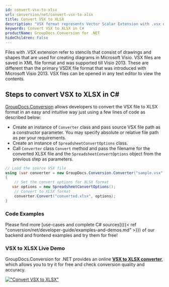 ```yaml
---
id: convert-vsx-to-xlsx
url: conversion/net/convert-vsx-to-xlsx
title: Convert VSX to XLSX
description: "VSX format represents Vector Scalar Extension with .vsx extension. Learn how to convert VSX to XLSX file programmatically in C# language using GroupDocs.Conversion for .NET library."
keywords: Convert VSX to XLSX in C#
productName: GroupDocs.Conversion for .NET
hideChildren: False
---
```


Files with .VSX extension refer to stencils that consist of drawings and shapes that are used for creating diagrams in Microsoft Visio. VSX files are saved in XML file format and was supported till Visio 2013. These are different than the primary VSDX file format that was introduced with Microsoft Visio 2013. VSX files can be opened in any text editor to view the contents.

## Steps to convert VSX to XLSX in C#

[GroupDocs.Conversion](https://products.groupdocs.com/conversion/net) allows developers to convert the VSX file to XLSX format in an easy and intuitive way just using a few lines of code as described below:

* Create an instance of `Converter` class and pass source VSX file path as a constructor parameter. You may specify absolute or relative file path as per your requirements. 
* Create an instance of `SpreadsheetConvertOptions` class.
* Call `Converter` class `Convert` method and pass the filename for the converted XLSX file and the `SpreadsheetConvertOptions` object from the previous step as parameters.

```csharp
// Load the source VSX file
using (var converter = new GroupDocs.Conversion.Converter("sample.vsx"))
{
    // Set the convert options for XLSX format
   var options = new SpreadsheetConvertOptions();
    // Convert to XLSX format
    converter.Convert("converted.xlsx", options);
}
```

### Code Examples

Please find more [use-cases and complete C# sources]({{< ref "conversion/net/developer-guide/examples-and-demos.md" >}}) of our backend and frontend examples and try them for free!

### VSX to XLSX Live Demo

GroupDocs.Conversion for .NET provides an online [**VSX to XLSX converter**](https://products.groupdocs.app/conversion/vsx-to-xlsx), which allows you to try it for free and check conversion quality and accuracy.

[!["Convert VSX to XLSX"](conversion/net/images/convert-to-xlsx/convert-vsx-to-xlsx.png)](https://products.groupdocs.app/conversion/vsx-to-xlsx)